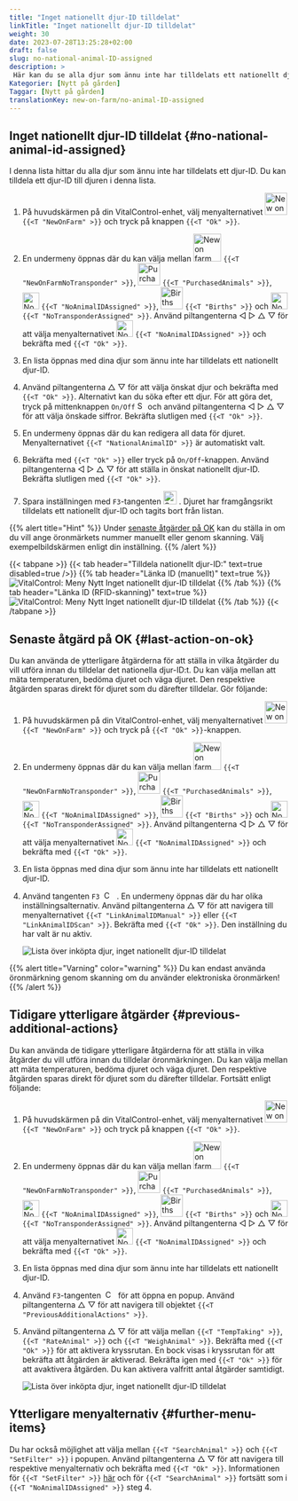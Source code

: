 ```yaml
---
title: "Inget nationellt djur-ID tilldelat"
linkTitle: "Inget nationellt djur-ID tilldelat"
weight: 30
date: 2023-07-28T13:25:28+02:00
draft: false
slug: no-national-animal-ID-assigned
description: >
 Här kan du se alla djur som ännu inte har tilldelats ett nationellt djur-ID och tilldela ett nationellt djur-ID.
Kategorier: [Nytt på gården]
Taggar: [Nytt på gården]
translationKey: new-on-farm/no-animal-ID-assigned
---
```

## Inget nationellt djur-ID tilldelat {#no-national-animal-id-assigned}

I denna lista hittar du alla djur som ännu inte har tilldelats ett djur-ID. Du kan tilldela ett djur-ID till djuren i denna lista.

1. På huvudskärmen på din VitalControl-enhet, välj menyalternativet <img src="/icons/main/new-on-farm.svg" width="40" align="bottom" alt="New on farm" /> `{{<T "NewOnFarm" >}}` och tryck på knappen `{{<T "Ok" >}}`.

2.  En undermeny öppnas där du kan välja mellan <img src="/icons/registration/new-on-farm-no-transponder.svg" width="50" align="bottom" alt="New on farm, no transponder" /> `{{<T "NewOnFarmNoTransponder" >}}`, <img src="/icons/main/new-on-farm.svg" width="40" align="bottom" alt="Purchased animals" /> `{{<T "PurchasedAnimals" >}}`, <img src="/icons/registration/no-eartag-number.svg" width="30" align="bottom" alt="No national animal ID" /> `{{<T "NoAnimalIDAssigned" >}}`, <img src="/icons/main/births.svg" width="40" align="bottom" alt="Births" /> `{{<T "Births" >}}` och <img src="/icons/registration/no-transponder.svg" width="30" align="bottom" alt="No transponder assigned" /> `{{<T "NoTransponderAssigned" >}}`. Använd piltangenterna ◁ ▷ △ ▽ för att välja menyalternativet <img src="/icons/registration/no-eartag-number.svg" width="30" align="bottom" alt="No national animal ID" /> `{{<T "NoAnimalIDAssigned" >}}` och bekräfta med `{{<T "Ok" >}}`.

3. En lista öppnas med dina djur som ännu inte har tilldelats ett nationellt djur-ID.

4. Använd piltangenterna △ ▽ för att välja önskat djur och bekräfta med `{{<T "Ok" >}}`. Alternativt kan du söka efter ett djur. För att göra det, tryck på mittenknappen `On/Off` <img src="/icons/footer/search.svg" width="15" align="bottom" alt="Search" /> och använd piltangenterna ◁ ▷ △ ▽ för att välja önskade siffror. Bekräfta slutligen med `{{<T "Ok" >}}`.

5. En undermeny öppnas där du kan redigera all data för djuret. Menyalternativet `{{<T "NationalAnimalID" >}}` är automatiskt valt.

6. Bekräfta med `{{<T "Ok" >}}` eller tryck på `On/Off`-knappen. Använd piltangenterna ◁ ▷ △ ▽ för att ställa in önskat nationellt djur-ID. Bekräfta slutligen med `{{<T "Ok" >}}`.

7. Spara inställningen med `F3`-tangenten <img src="/icons/footer/save.svg" width="24" align="bottom" alt="Save" />&nbsp;. Djuret har framgångsrikt tilldelats ett nationellt djur-ID och tagits bort från listan.

{{% alert title="Hint" %}}
Under [senaste åtgärder på OK](#last-action-on-ok) kan du ställa in om du vill ange öronmärkets nummer manuellt eller genom skanning. Välj exempelbildskärmen enligt din inställning.
{{% /alert %}}

{{< tabpane >}}
{{< tab header="Tilldela nationellt djur-ID:" text=true disabled=true />}}
{{% tab header="Länka ID (manuellt)" text=true %}}
![VitalControl: Meny Nytt Inget nationellt djur-ID tilldelat](../images/noanimalID.png "Länka ID (manuellt)")
{{% /tab %}}
{{% tab header="Länka ID (RFID-skanning)" text=true %}}
![VitalControl: Meny Nytt Inget nationellt djur-ID tilldelat](../images/noanimalID-scan.png "Länka ID (RFID-skanning)")
{{% /tab %}}
{{< /tabpane >}}

## Senaste åtgärd på OK {#last-action-on-ok}

Du kan använda de ytterligare åtgärderna för att ställa in vilka åtgärder du vill utföra innan du tilldelar det nationella djur-ID:t. Du kan välja mellan att mäta temperaturen, bedöma djuret och väga djuret. Den respektive åtgärden sparas direkt för djuret som du därefter tilldelar. Gör följande:

1. På huvudskärmen på din VitalControl-enhet, välj menyalternativet <img src="/icons/main/new-on-farm.svg" width="40" align="bottom" alt="New on farm" /> `{{<T "NewOnFarm" >}}` och tryck på `{{<T "Ok" >}}`-knappen.

2. En undermeny öppnas där du kan välja mellan <img src="/icons/registration/new-on-farm-no-transponder.svg" width="50" align="bottom" alt="New on farm, no transponder" /> `{{<T "NewOnFarmNoTransponder" >}}`, <img src="/icons/main/new-on-farm.svg" width="40" align="bottom" alt="Purchased animals" /> `{{<T "PurchasedAnimals" >}}`, <img src="/icons/registration/no-eartag-number.svg" width="30" align="bottom" alt="No national animal ID" /> `{{<T "NoAnimalIDAssigned" >}}`, <img src="/icons/main/births.svg" width="40" align="bottom" alt="Births" /> `{{<T "Births" >}}` och <img src="/icons/registration/no-transponder.svg" width="30" align="bottom" alt="No transponder assigned" /> `{{<T "NoTransponderAssigned" >}}`. Använd piltangenterna ◁ ▷ △ ▽ för att välja menyalternativet <img src="/icons/registration/no-eartag-number.svg" width="30" align="bottom" alt="No national animal ID" /> `{{<T "NoAnimalIDAssigned" >}}` och bekräfta med `{{<T "Ok" >}}`.

3. En lista öppnas med dina djur som ännu inte har tilldelats ett nationellt djur-ID.

4. Använd tangenten `F3` &nbsp;<img src="/icons/footer/open-popup.svg" width="15" align="bottom" alt="Call popup" />&nbsp; . En undermeny öppnas där du har olika inställningsalternativ. Använd piltangenterna △ ▽ för att navigera till menyalternativet `{{<T "LinkAnimalIDManual" >}}` eller `{{<T "LinkAnimalIDScan" >}}`. Bekräfta med `{{<T "Ok" >}}`. Den inställning du har valt är nu aktiv.

    ![Lista över inköpta djur, inget nationellt djur-ID tilldelat](../images/link.png "Inget nationellt djur-ID tilldelat, Länk")

{{% alert title="Varning" color="warning" %}}
Du kan endast använda öronmärkning genom skanning om du använder elektroniska öronmärken!
{{% /alert %}}

## Tidigare ytterligare åtgärder {#previous-additional-actions}

Du kan använda de tidigare ytterligare åtgärderna för att ställa in vilka åtgärder du vill utföra innan du tilldelar öronmärkningen. Du kan välja mellan att mäta temperaturen, bedöma djuret och väga djuret. Den respektive åtgärden sparas direkt för djuret som du därefter tilldelar. Fortsätt enligt följande:

1. På huvudskärmen på din VitalControl-enhet, välj menyalternativet <img src="/icons/main/new-on-farm.svg" width="40" align="bottom" alt="New on farm" /> `{{<T "NewOnFarm" >}}` och tryck på knappen `{{<T "Ok" >}}`.

2. En undermeny öppnas där du kan välja mellan <img src="/icons/registration/new-on-farm-no-transponder.svg" width="50" align="bottom" alt="New on farm, no transponder" /> `{{<T "NewOnFarmNoTransponder" >}}`, <img src="/icons/main/new-on-farm.svg" width="40" align="bottom" alt="Purchased animals" /> `{{<T "PurchasedAnimals" >}}`, <img src="/icons/registration/no-eartag-number.svg" width="30" align="bottom" alt="No national animal ID" /> `{{<T "NoAnimalIDAssigned" >}}`, <img src="/icons/main/births.svg" width="40" align="bottom" alt="Births" /> `{{<T "Births" >}}` och <img src="/icons/registration/no-transponder.svg" width="30" align="bottom" alt="No transponder assigned" /> `{{<T "NoTransponderAssigned" >}}`. Använd piltangenterna ◁ ▷ △ ▽ för att välja menyalternativet <img src="/icons/registration/no-eartag-number.svg" width="30" align="bottom" alt="No national animal ID" /> `{{<T "NoAnimalIDAssigned" >}}` och bekräfta med `{{<T "Ok" >}}`.


3. En lista öppnas med dina djur som ännu inte har tilldelats ett nationellt djur-ID.

4. Använd `F3`-tangenten &nbsp;<img src="/icons/footer/open-popup.svg" width="15" align="bottom" alt="Call popup" />&nbsp; för att öppna en popup. Använd piltangenterna △ ▽ för att navigera till objektet `{{<T "PreviousAdditionalActions" >}}`.

5. Använd piltangenterna △ ▽ för att välja mellan `{{<T "TempTaking" >}}`, `{{<T "RateAnimal" >}}` och `{{<T "WeighAnimal" >}}`. Bekräfta med `{{<T "Ok" >}}` för att aktivera kryssrutan. En bock visas i kryssrutan för att bekräfta att åtgärden är aktiverad. Bekräfta igen med `{{<T "Ok" >}}` för att avaktivera åtgärden. Du kan aktivera valfritt antal åtgärder samtidigt.

    ![Lista över inköpta djur, inget nationellt djur-ID tilldelat](../images/aidditional-actions.png "Inget nationellt djur-ID tilldelat, Länk")

 ## Ytterligare menyalternativ {#further-menu-items}

Du har också möjlighet att välja mellan `{{<T "SearchAnimal" >}}` och `{{<T "SetFilter" >}}` i popupen. Använd piltangenterna △ ▽ för att navigera till respektive menyalternativ och bekräfta med `{{<T "Ok" >}}`. Informationen för `{{<T "SetFilter" >}}` [här](/en/docs/filter/) och för `{{<T "SearchAnimal" >}}` fortsätt som i `{{<T "NoAnimalIDAssigned" >}}` steg 4.

